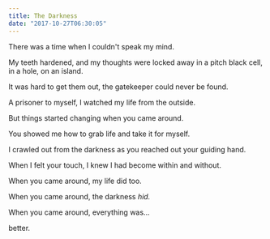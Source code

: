 ```yaml
---
title: The Darkness
date: "2017-10-27T06:30:05"
---
```


There was a time when I couldn't speak my mind.

My teeth hardened, and my thoughts were locked away in a pitch black cell, in a hole, on an island.

It was hard to get them out, the gatekeeper could never be found.

A prisoner to myself, I watched my life from the outside.

But things started changing when you came around.

You showed me how to grab life and take it for myself.

I crawled out from the darkness as you reached out your guiding hand.

When I felt your touch, I knew I had become within and without.

When you came around, my life did too.

When you came around, the darkness <i>hid.</i>

When you came around, everything was...

better.
